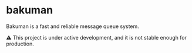 # bakuman

Bakuman is a fast and reliable message queue system.

⚠️ This project is under active development, and it is not stable enough for production.
